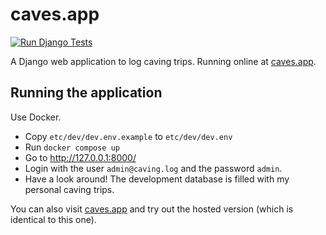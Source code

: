 # caves.app
[![Run Django Tests](https://github.com/anorthall/caves.app/actions/workflows/run-tests.yaml/badge.svg)](https://github.com/anorthall/caves.app/actions/workflows/run-tests.yaml)

A Django web application to log caving trips. Running online at [caves.app](https://caves.app/).

## Running the application
Use Docker.

 - Copy `etc/dev/dev.env.example` to `etc/dev/dev.env`
 - Run `docker compose up`
 - Go to http://127.0.0.1:8000/
 - Login with the user `admin@caving.log` and the password `admin`.
 - Have a look around! The development database is filled with my personal caving trips.
 
 You can also visit [caves.app](https://caves.app/) and try out the hosted version (which is identical
 to this one).

